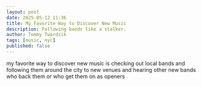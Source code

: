```yaml
---
layout: post
date: 2025-05-12 11:36
title: My Favorite Way to Discover New Music
description: Following bands like a stalker.
author: Tommy Twardzik
tags: [music, nyc]
published: false
---
```


my favorite way to discover new music is checking out local bands and following them around the city to new venues and hearing other new bands who back them or who get them on as openers 